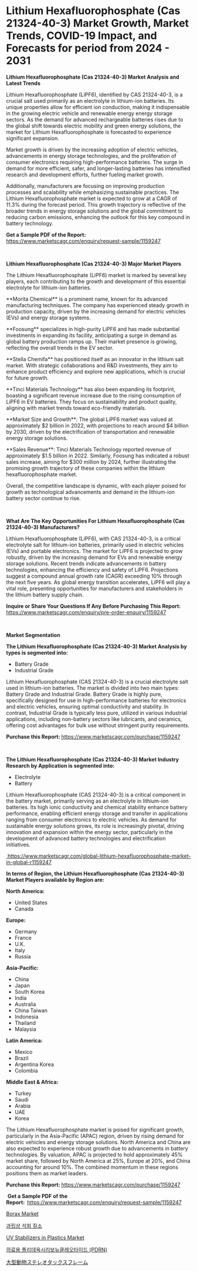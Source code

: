 <p><h1>Lithium Hexafluorophosphate (Cas 21324-40-3) Market Growth, Market Trends, COVID-19 Impact, and Forecasts for period from 2024 - 2031</h1></p><p><strong>Lithium Hexafluorophosphate (Cas 21324-40-3) Market Analysis and Latest Trends</strong></p>
<p><p>Lithium Hexafluorophosphate (LiPF6), identified by CAS 21324-40-3, is a crucial salt used primarily as an electrolyte in lithium-ion batteries. Its unique properties allow for efficient ion conduction, making it indispensable in the growing electric vehicle and renewable energy energy storage sectors. As the demand for advanced rechargeable batteries rises due to the global shift towards electric mobility and green energy solutions, the market for Lithium Hexafluorophosphate is forecasted to experience significant expansion.</p><p>Market growth is driven by the increasing adoption of electric vehicles, advancements in energy storage technologies, and the proliferation of consumer electronics requiring high-performance batteries. The surge in demand for more efficient, safer, and longer-lasting batteries has intensified research and development efforts, further fueling market growth.</p><p>Additionally, manufacturers are focusing on improving production processes and scalability while emphasizing sustainable practices. The Lithium Hexafluorophosphate market is expected to grow at a CAGR of 11.3% during the forecast period. This growth trajectory is reflective of the broader trends in energy storage solutions and the global commitment to reducing carbon emissions, enhancing the outlook for this key compound in battery technology.</p></p>
<p><strong>Get a Sample PDF of the Report:&nbsp;</strong> <a href="https://www.marketscagr.com/enquiry/request-sample/1159247">https://www.marketscagr.com/enquiry/request-sample/1159247</a></p>
<p>&nbsp;</p>
<p><strong>Lithium Hexafluorophosphate (Cas 21324-40-3) Major Market Players</strong></p>
<p><p>The Lithium Hexafluorophosphate (LiPF6) market is marked by several key players, each contributing to the growth and development of this essential electrolyte for lithium-ion batteries. </p><p>**Morita Chemical** is a prominent name, known for its advanced manufacturing techniques. The company has experienced steady growth in production capacity, driven by the increasing demand for electric vehicles (EVs) and energy storage systems. </p><p>**Foosung** specializes in high-purity LiPF6 and has made substantial investments in expanding its facility, anticipating a surge in demand as global battery production ramps up. Their market presence is growing, reflecting the overall trends in the EV sector.</p><p>**Stella Chemifa** has positioned itself as an innovator in the lithium salt market. With strategic collaborations and R&D investments, they aim to enhance product efficiency and explore new applications, which is crucial for future growth.</p><p>**Tinci Materials Technology** has also been expanding its footprint, boasting a significant revenue increase due to the rising consumption of LiPF6 in EV batteries. They focus on sustainability and product quality, aligning with market trends toward eco-friendly materials.</p><p>**Market Size and Growth**: The global LiPF6 market was valued at approximately $2 billion in 2022, with projections to reach around $4 billion by 2030, driven by the electrification of transportation and renewable energy storage solutions.</p><p>**Sales Revenue**: Tinci Materials Technology reported revenue of approximately $1.5 billion in 2022. Similarly, Foosung has indicated a robust sales increase, aiming for $300 million by 2024, further illustrating the promising growth trajectory of these companies within the lithium hexafluorophosphate market. </p><p>Overall, the competitive landscape is dynamic, with each player poised for growth as technological advancements and demand in the lithium-ion battery sector continue to rise.</p></p>
<p>&nbsp;</p>
<p><strong>What Are The Key Opportunities For Lithium Hexafluorophosphate (Cas 21324-40-3) Manufacturers?</strong></p>
<p><p>Lithium Hexafluorophosphate (LiPF6), with CAS 21324-40-3, is a critical electrolyte salt for lithium-ion batteries, primarily used in electric vehicles (EVs) and portable electronics. The market for LiPF6 is projected to grow robustly, driven by the increasing demand for EVs and renewable energy storage solutions. Recent trends indicate advancements in battery technologies, enhancing the efficiency and safety of LiPF6. Projections suggest a compound annual growth rate (CAGR) exceeding 10% through the next five years. As global energy transition accelerates, LiPF6 will play a vital role, presenting opportunities for manufacturers and stakeholders in the lithium battery supply chain.</p></p>
<p><strong>Inquire or Share Your Questions If Any Before Purchasing This Report:</strong> <a href="https://www.marketscagr.com/enquiry/pre-order-enquiry/1159247">https://www.marketscagr.com/enquiry/pre-order-enquiry/1159247</a></p>
<p>&nbsp;</p>
<p><strong>Market Segmentation</strong></p>
<p><strong>The Lithium Hexafluorophosphate (Cas 21324-40-3) Market Analysis by types is segmented into:</strong></p>
<p><ul><li>Battery Grade</li><li>Industrial Grade</li></ul></p>
<p><p>Lithium Hexafluorophosphate (CAS 21324-40-3) is a crucial electrolyte salt used in lithium-ion batteries. The market is divided into two main types: Battery Grade and Industrial Grade. Battery Grade is highly pure, specifically designed for use in high-performance batteries for electronics and electric vehicles, ensuring optimal conductivity and stability. In contrast, Industrial Grade is typically less pure, utilized in various industrial applications, including non-battery sectors like lubricants, and ceramics, offering cost advantages for bulk use without stringent purity requirements.</p></p>
<p><strong>Purchase this Report:&nbsp;</strong><a href="https://www.marketscagr.com/purchase/1159247">https://www.marketscagr.com/purchase/1159247</a></p>
<p>&nbsp;</p>
<p><strong>The Lithium Hexafluorophosphate (Cas 21324-40-3) Market Industry Research by Application is segmented into:</strong></p>
<p><ul><li>Electrolyte</li><li>Battery</li></ul></p>
<p><p>Lithium Hexafluorophosphate (CAS 21324-40-3) is a critical component in the battery market, primarily serving as an electrolyte in lithium-ion batteries. Its high ionic conductivity and chemical stability enhance battery performance, enabling efficient energy storage and transfer in applications ranging from consumer electronics to electric vehicles. As demand for sustainable energy solutions grows, its role is increasingly pivotal, driving innovation and expansion within the energy sector, particularly in the development of advanced battery technologies and electrification initiatives.</p></p>
<p><a href="https://www.marketscagr.com/global-lithium-hexafluorophosphate-market-in-global-r1159247">&nbsp;https://www.marketscagr.com/global-lithium-hexafluorophosphate-market-in-global-r1159247</a></p>
<p><strong>In terms of Region, the Lithium Hexafluorophosphate (Cas 21324-40-3) Market Players available by Region are:</strong></p>
<p>
    <p> <strong> North America: </strong>
        <ul>
            <li>United States</li>
            <li>Canada</li>
        </ul>
        </p> 
    <p> <strong> Europe: </strong>
        <ul>
            <li>Germany</li>
            <li>France</li>
            <li>U.K.</li>
            <li>Italy</li>
            <li>Russia</li>
        </ul>
        </p> 
    <p> <strong> Asia-Pacific: </strong>
        <ul>
            <li>China</li>
            <li>Japan</li>
            <li>South Korea</li>
            <li>India</li>
            <li>Australia</li>
            <li>China Taiwan</li>
            <li>Indonesia</li>
            <li>Thailand</li>
            <li>Malaysia</li>
        </ul>
        </p> 
    <p> <strong> Latin America: </strong>
        <ul>
            <li>Mexico</li>
            <li>Brazil</li>
            <li>Argentina Korea</li>
            <li>Colombia</li>
        </ul>
        </p> 
    <p> <strong> Middle East & Africa: </strong>
        <ul>
            <li>Turkey</li>
            <li>Saudi</li>
            <li>Arabia</li>
            <li>UAE</li>
            <li>Korea</li>
        </ul>
    </p>
    </p>
<p><p>The Lithium Hexafluorophosphate market is poised for significant growth, particularly in the Asia-Pacific (APAC) region, driven by rising demand for electric vehicles and energy storage solutions. North America and China are also expected to experience robust growth due to advancements in battery technologies. By valuation, APAC is projected to hold approximately 45% market share, followed by North America at 25%, Europe at 20%, and China accounting for around 10%. The combined momentum in these regions positions them as market leaders.</p></p>
<p><strong>Purchase this Report: </strong><a href="https://www.marketscagr.com/purchase/1159247">https://www.marketscagr.com/purchase/1159247</a></p>
<p>&nbsp;<strong>Get a Sample PDF of the Report:&nbsp;&nbsp;</strong><a href="https://www.marketscagr.com/enquiry/request-sample/1159247">https://www.marketscagr.com/enquiry/request-sample/1159247</a></p>
<p><strong></strong></p>
<p><p><a href="https://www.linkedin.com/pulse/future-trajectory-borax-market-emerging-trends-forecasts-till-rx6zc?trackingId=dEUJG8xJSp66os25F9ZuzQ%3D%3D">Borax Market</a></p><p><a href="https://medium.com/@zacharyscthmitt4465/granular-lime-nitrogen-market-%EC%9D%98-%EA%B8%80%EB%A1%9C%EB%B2%8C-%EC%8B%9C%EC%9E%A5-%EA%B0%9C%EC%9A%94%EB%8A%94-%EC%A0%84-%EC%84%B8%EA%B3%84-%EB%B0%8F-%EC%A3%BC%EC%9A%94-%EC%8B%9C%EC%9E%A5%EC%9D%98-%EC%82%B0%EC%97%85%EC%97%90-%EC%98%81%ED%96%A5%EC%9D%84-%EB%AF%B8%EC%B9%98%EB%8A%94-%EC%A3%BC%EC%9A%94-%ED%8A%B8%EB%A0%8C%EB%93%9C%EC%97%90-%EB%8C%80%ED%95%9C-%EB%8F%85%ED%8A%B9%ED%95%9C-%EA%B4%80%EC%A0%90%EC%9D%84-%EC%A0%9C%EA%B3%B5%ED%95%A9%EB%8B%88%EB%8B%A4-f7192ca55ffd">과립상 석회 질소</a></p><p><a href="https://issuu.com/reportprime-2/docs/uv-stabilizers-in-plastics-market-s_d30b0fa9fbc23d">UV Stabilizers in Plastics Market</a></p><p><a href="https://medium.com/@zacharyscthmitt4465/medical-grade-polydeoxyribonucleotide-pdrn-market-%EC%9D%98-%EA%B8%80%EB%A1%9C%EB%B2%8C-%EC%8B%9C%EC%9E%A5-%EA%B0%9C%EC%9A%94%EB%8A%94-%EC%A0%84-%EC%84%B8%EA%B3%84-%EB%B0%8F-%EC%A3%BC%EC%9A%94-%EC%8B%9C%EC%9E%A5%EC%9D%98-%EC%82%B0%EC%97%85%EC%97%90-%EC%98%81%ED%96%A5%EC%9D%84-%EB%AF%B8%EC%B9%98%EB%8A%94-%EC%A3%BC%EC%9A%94-7fef004477fc">의료용 폴리데옥시리보뉴클레오타이드 (PDRN)</a></p><p><a href="https://medium.com/@kingmsvie/large-animal-stereotaxic-frames-market-%E3%81%AF-%E3%82%B3%E3%82%B9%E3%83%88%E7%AE%A1%E7%90%86%E3%81%A8%E5%8A%B9%E7%8E%87%E5%90%91%E4%B8%8A%E3%82%92%E5%84%AA%E5%85%88%E3%81%97%E3%81%BE%E3%81%99-%E3%81%95%E3%82%89%E3%81%AB-%E5%A0%B1%E5%91%8A%E6%9B%B8%E3%81%AF%E5%B8%82%E5%A0%B4%E3%81%AE%E9%9C%80%E8%A6%81%E9%9D%A2%E3%81%A8%E4%BE%9B%E7%B5%A6%E9%9D%A2%E3%81%AE%E4%B8%A1%E6%96%B9%E3%82%92%E3%82%AB%E3%83%90%E3%83%BC%E3%81%97%E3%81%A6%E3%81%84%E3%81%BE%E3%81%99-large-d8e673796c6b">大型動物ステレオタックスフレーム</a></p></p>